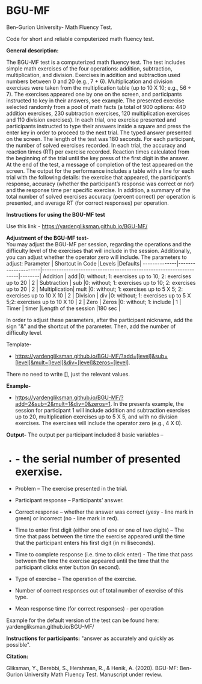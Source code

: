 # BGU-MF
Ben-Gurion University- Math Fluency Test.

Code for short and reliable computerized math fluency test.

**General description:**

The BGU-MF test is a computerized math fluency test. The test includes simple math exercises of the four operations: addition, subtraction, multiplication, and division. Exercises in addition and subtraction used numbers between 0 and 20 (e.g., 7 + 6). Multiplication and division exercises were taken from the multiplication table (up to 10 X 10; e.g., 56 ÷ 7). The exercises appeared one by one on the screen, and participants instructed to key in their answers, see example. The presented exercise selected randomly from a pool of math facts (a total of 900 options: 440 addition exercises, 230 subtraction exercises, 120 multiplication exercises and 110 division exercises). In each trial, one exercise presented and participants instructed to type their answers inside a square and press the enter key in order to proceed to the next trial. The typed answer presented on the screen. The length of the test was 180 seconds. For each participant, the number of solved exercises recorded. In each trial, the accuracy and reaction times (RT) per exercise recorded. Reaction times calculated from the beginning of the trial until the key press of the first digit in the answer. At the end of the test, a message of completion of the test appeared on the screen. The output for the performance includes a table with a line for each trial with the following details: the exercise that appeared, the participant’s response, accuracy (whether the participant’s response was correct or nor) and the response time per specific exercise. In addition, a summary of the total number of solved exercises accuracy (percent correct) per operation is presented, and average RT (for correct responses) per operation. 


**Instructions for using the BGU-MF test**

Use this link - https://yardengliksman.github.io/BGU-MF/

**Adjustment of the BGU-MF test-**  
You may adjust the BGU-MF per session, regarding the operations and the difficulty level of the exercises that will include in the session. Additionally, you can adjust whether the operator zero will include.
The parameters to adjust:
Parameter     |	Shortcut in Code    |Levels                                                              |Defaults|
--------------|---------------------|--------------------------------------------------------------------|--------|
Addition      |	add	            |0: without; 1: exercises up to 10; 2: exercises up to 20            |  2     |
Subtraction   |	sub	            |0: without; 1: exercises up to 10; 2: exercises up to 20            |  2     |
Multiplication|	mult                |0: without; 1: exercises up to 5 X 5; 2: exercises up to 10 X 10    |  2     |
Division      | div	            |0: without; 1: exercises up to 5 X 5;2: exercises up to 10 X 10	 |  2     |
Zero          | Zeros                |0: without; 1: include                                              |  1     |
Timer	      | timer	            |Length of the session	                                         |180 sec |

In order to adjust these parameters, after the participant nickname, add the sign "&" and the shortcut of the parameter. Then, add the number of difficulty level.

Template-
- https://yardengliksman.github.io/BGU-MF/?add=[level]&sub=[level]&mult=[level]&div=[level]&zeros=[level].

There no need to write [], just the relevant values.

**Example-** 
- https://yardengliksman.github.io/BGU-MF/?add=2&sub=2&mult=1&div=0&zeros=1. 
In the presents example, the session for participant 1 will include addition and subtraction exercises up to 20, multiplication exercises up to 5 X 5, and with no division exercises. The exercises will include the operator zero (e.g., 4 X 0). 

**Output-**
The output per participant included 8 basic variables – 
-	# - the serial number of presented exerxise.
-	Problem – The exercise presented in the trial.
-	Participant response – Participants’ answer.
-	Correct response – whether the answer was correct (yesy - line mark in green) or incorrect (no - line mark in red).
-	Time to enter first digit (either one of one or one of two digits) – The time that pass between the time the exercise appeared until the time that the participant enters his first digit (in milliseconds).
-	Time to complete response (i.e. time to click enter) - The time that pass between the time the exercise appeared until the time that the participant clicks enter button (in second).

-	Type of exercise – The operation of the exercise.
- Number of correct responses out of total number of exercise of this type.
- Mean response time (for correct responses) - per operation

Example for the default version of the test can be found here: yardengliksman.github.io/BGU-MF/

**Instructions for participants:** "answer as accurately and quickly as possible".

**Citation:**

Gliksman, Y., Berebbi, S., Hershman, R., & Henik, A. (2020). BGU-MF: Ben-Gurion University Math Fluency Test. Manuscript under review.

